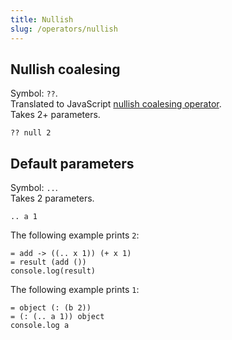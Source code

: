 ```yaml
---
title: Nullish
slug: /operators/nullish
---
```


## Nullish coalesing

Symbol: `??`. <br/>
Translated to JavaScript [nullish coalesing operator](https://developer.mozilla.org/en-US/docs/Web/JavaScript/Reference/Operators/Nullish_coalescing_operator). <br/>
Takes 2+ parameters.

```
?? null 2
```

## Default parameters

Symbol: `..`. <br/>
Takes 2 parameters.

```
.. a 1
```

The following example prints `2`:

```
= add -> ((.. x 1)) (+ x 1)
= result (add ())
console.log(result)
```

The following example prints `1`:

```
= object (: (b 2))
= (: (.. a 1)) object
console.log a
```
